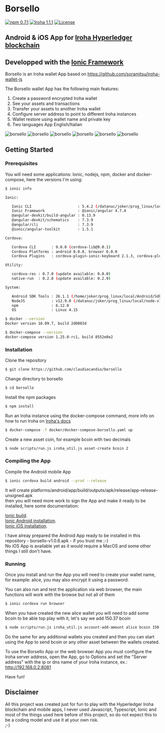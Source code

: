 
# Borsello
[![npm 0.7.1](https://img.shields.io/npm/v/iroha-helpers.svg)](https://www.npmjs.com/package/iroha-helpers)
[![Iroha 1.1.1](https://img.shields.io/badge/Iroha-1.1.1-red.svg)](https://github.com/hyperledger/iroha/releases/tag/1.1.1)
[![License](https://img.shields.io/badge/License-Apache%202.0-blue.svg?style=flat-square)](https://opensource.org/licenses/Apache-2.0)

## Android & iOS App for [Iroha Hyperledger blockchain](http://iroha.readthedocs.io/)
## Developped with the [Ionic Framework](https://ionicframework.com/)

Borsello is an Iroha wallet App based on https://github.com/soramitsu/iroha-wallet-js

The Borsello wallet App has the following main features:
1. Create a password encrypted Iroha wallet
2. See your assets and transactions
3. Transfer your assets to another Iroha wallet
4. Configure server address to point to different Iroha instances
5. Wallet restore using wallet name and private key
6. Two languages App English/Italian

![borsello](https://www.claudiocandio.it/local/img/borsello1.png)
![borsello](https://www.claudiocandio.it/local/img/borsello2.png)
![borsello](https://www.claudiocandio.it/local/img/borsello3.png)
![borsello](https://www.claudiocandio.it/local/img/borsello4.png)
![borsello](https://www.claudiocandio.it/local/img/borsello5.png)
![borsello](https://www.claudiocandio.it/local/img/borsello6.png)


## Getting Started

### Prerequisites

You will need some applications: Ionic, nodejs, npm, docker and docker-compose, here the versions I'm using:

```bash
$ ionic info

Ionic:

   Ionic CLI                     : 5.4.2 (/datanuc/joker/prog_linux/local/node-v12.9.0-linux-x64/lib/node_modules/ionic)
   Ionic Framework               : @ionic/angular 4.7.4
   @angular-devkit/build-angular : 0.13.9
   @angular-devkit/schematics    : 7.3.9
   @angular/cli                  : 7.3.9
   @ionic/angular-toolkit        : 1.5.1

Cordova:

   Cordova CLI       : 9.0.0 (cordova-lib@9.0.1)
   Cordova Platforms : android 8.0.0, browser 6.0.0
   Cordova Plugins   : cordova-plugin-ionic-keyboard 2.1.3, cordova-plugin-ionic-webview 4.1.1, (and 9 other plugins)

Utility:

   cordova-res : 0.7.0 (update available: 0.8.0)
   native-run  : 0.2.8 (update available: 0.2.9)

System:

   Android SDK Tools : 26.1.1 (/home/joker/prog_linux/local/Android/Sdk)
   NodeJS            : v12.9.0 (/datanuc/joker/prog_linux/local/node-v12.9.0-linux-x64/bin/node)
   npm               : 6.12.0
   OS                : Linux 4.15
```

```bash
$ docker --version
Docker version 18.09.7, build 2d0083d
```

```bash
$ docker-compose --version
docker-compose version 1.25.0-rc1, build 8552e8e2
```

### Installation

Clone the repository
```bash
$ git clone https://github.com/claudiocandio/borsello
```

Change directory to borsello
```bash
$ cd borsello
```

Install the npm packages
```bash
$ npm install
```

Run an Iroha instance using the docker-compose command, more info on how to run Iroha on [Iroha's docs](http://iroha.readthedocs.io/en/latest/getting_started/index.html)
```bash
$ docker-compose -f docker/docker-compose-borsello.yaml up
```

Create a new asset coin, for example bcoin with two decimals
```bash
$ node scripts/run.js iroha_util.js asset-create bcoin 2
```

### Compiling the App

Compile the Android mobile App
```bash
$ ionic cordova build android --prod --release
```
It will create platforms/android/app/build/outputs/apk/release/app-release-unsigned.apk  
then you will need more work to sign the App and make it ready to be installed, here some documentation:  

[Ionic build](https://ionicframework.com/docs/cli/commands/cordova-build).  
[Ionic Android installation](https://ionicframework.com/docs/installation/android).  
[Ionic iOS installation](https://ionicframework.com/docs/installation/ios).  

I have alreay prepared the Android App ready to be installed in this repository - borsello-v1.0.6.apk - if you trust me ;-)  
No iOS App is available yet as it would require a MacOS and some other things I still don't have.

### Running

Once you install and run the App you will need to create your wallet name, for example: alice, you may also encrypt it using a password.

You can also run and test the application via web browser, the main functions will work with the browse but not all of them
```bash
$ ionic cordova run browser
```

When you have created the new alice wallet you will need to add some bcoin to be able top play with it, let's say we add 150.37 bcoin
```bash
$ node scripts/run.js iroha_util.js account-add-amount alice bcoin 150.37
```

Do the same for any additional wallets you created and then you can start using the App to send bcoin or any other asset between the wallets created.

To use the Borsello App or the web browser App you must configure the Iroha server address, open the App, go to Options and set the "Server address" with the ip or dns name of your Iroha instance, ex.:  http://192.168.0.2:8081

Have fun!

## Disclaimer

All this project was created just for fun to play with the Hyperledger Iroha blockchain and mobile apps, I never used Javascript, Typescript, Ionic and most of the things used here before of this project, so do not expect this to be a coding model and use it at your own risk.  
;-)

